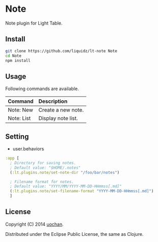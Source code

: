 # Note

Note plugin for Light Table.

## Install

```sh
git clone https://github.com/liquidz/lt-note Note
cd Note
npm install
```

## Usage

Following commands are available.


| Command    | Description        |
|:-----------|:-------------------|
| Note: New  | Create a new note. |
| Note: List | Display note list. |

## Setting

 - user.behaviors
```clojure
:app [
  ; Directory for saving notes.
  ; Default value: "$HOME/.notes"
  (:lt.plugins.note/set-note-dir "/foo/bar/notes")

  ; Filename format for notes.
  ; Default value: "YYYY/MM/YYYY-MM-DD-HHmmss[.md]"
  (:lt.plugins.note/set-filename-format "YYYY-MM-DD-HHmmss[.md]")
  ]
```


## License

Copyright (C) 2014 [uochan](http://twitter.com/uochan).

Distributed under the Eclipse Public License, the same as Clojure.
